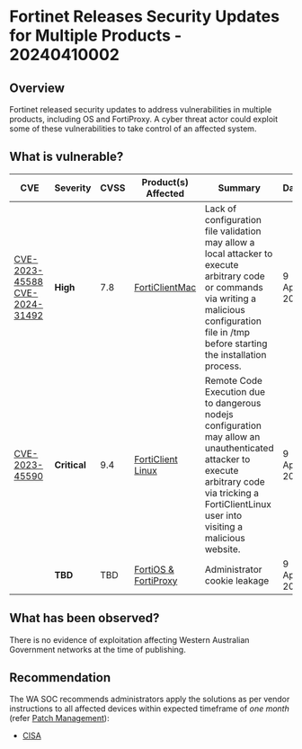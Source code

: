 # Fortinet Releases Security Updates for Multiple Products - 20240410002

## Overview

Fortinet released security updates to address vulnerabilities in multiple products, including OS and FortiProxy. A cyber threat actor could exploit some of these vulnerabilities to take control of an affected system. 

## What is vulnerable?

| CVE    | Severity     | CVSS | Product(s) Affected | Summary | Dated |
| ------ | ------------ | ---- | ------------------- | ------- | ----- |
|[CVE-2023-45588](https://cve.mitre.org/cgi-bin/cvename.cgi?name=CVE-2023-45588) <br>[CVE-2024-31492](https://cve.mitre.org/cgi-bin/cvename.cgi?name=CVE-2024-31492)  | **High** | 7.8  | [FortiClientMac](https://www.fortiguard.com/psirt/FG-IR-23-345) | Lack of configuration file validation may allow a local attacker to execute arbitrary code or commands via writing a malicious configuration file in /tmp before starting the installation process.| 9 April, 2024|
| [CVE-2023-45590](https://cve.mitre.org/cgi-bin/cvename.cgi?name=CVE-2023-45590)| **Critical** | 9.4  | [FortiClient Linux](https://www.fortiguard.com/psirt/FG-IR-23-087) | Remote Code Execution due to dangerous nodejs configuration may allow an unauthenticated attacker to execute arbitrary code via tricking a FortiClientLinux user into visiting a malicious website.| 9 April, 2024|
| | **TBD** | TBD  | [FortiOS & FortiProxy](https://www.fortiguard.com/psirt/FG-IR-23-345%20%20%20https://www.fortiguard.com/psirt/FG-IR-23-493) | Administrator cookie leakage | 9 April, 2024|

## What has been observed?

There is no evidence of exploitation affecting Western Australian Government networks at the time of publishing.

## Recommendation

The WA SOC recommends administrators apply the solutions as per vendor instructions to all affected devices within expected timeframe of *one month* (refer [Patch Management](../guidelines/patch-management.md)):

- [CISA](https://www.cisa.gov/news-events/alerts/2024/04/09/fortinet-releases-security-updates-multiple-products)

